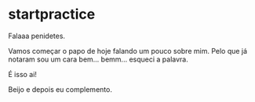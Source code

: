 # startpractice

Falaaa penidetes.

Vamos começar o papo de hoje falando um pouco sobre mim.
Pelo que já notaram sou um cara bem... bemm... esqueci a palavra.

É isso ai!

Beijo e depois eu complemento.
